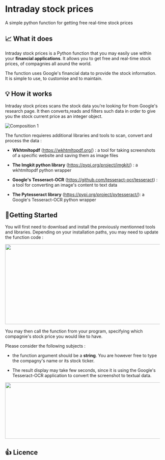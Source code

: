 # Intraday stock prices 
A simple python function for getting free real-time stock prices
## :chart_with_upwards_trend:  What it does

Intraday stock prices is a Python function that you may easily use within your **financial applications**. It allows you to get free and real-time stock prices, of compagnies all aound the world. 

The function uses Google's financial data to provide the stock information.  It is simple to use, to customise and to maintain. 

 ##  :bulb: How it works
 
Intraday stock prices scans the stock data you're looking for from Google's research page. It then converts,reads and filters such data in order to give you the stock current price as an integer object.

![Composition 1](https://user-images.githubusercontent.com/65517595/102719243-3d6a6f80-42ed-11eb-982d-338b2b9218c7.jpg)

The function requieres additional libraries and tools to scan, convert and process the data :

- **Wkhtmltopdf** (https://wkhtmltopdf.org/) : a tool for taking screenshots of a specific website and saving them as image files
  
- **The Imgkit python library** (https://pypi.org/project/imgkit/) : a wkhtmltopdf python wrapper

- **Google's Tesseract-OCR** (https://github.com/tesseract-ocr/tesseract) :  a tool for converting an image's content to text data 

- **The Pytesseract library** (https://pypi.org/project/pytesseract/): a Google's Tesseract-OCR python wrapper

 
##   :electric_plug:Getting Started

You will first need to download and install the previously mentionned tools and libraries. Depending on your installation paths, you may need to update the function code :

<img src="https://user-images.githubusercontent.com/65517595/102720538-419a8b00-42f5-11eb-9e53-f9aa623449b0.jpg" width="700" height="260">

You may then call the function from your program, specifying which compagnie's stock price you would like to have.

Please consider the following subjects : 

- the function argument should be a **string**. You are however free to type the compagny's name or its stock ticker.

- The result display may take few seconds, since it is using the Google's Tesseract-OCR application to convert the screenshot to textual data. 


<img src="https://user-images.githubusercontent.com/65517595/102722201-d3a79100-42ff-11eb-8886-392fb80f8d72.jpg" width="700" height="183">





## :+1: Licence
